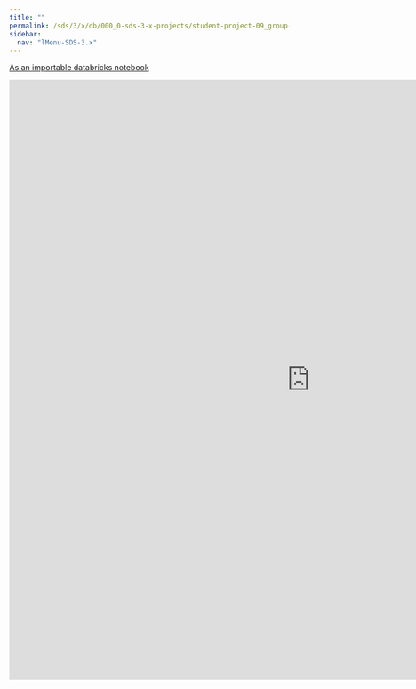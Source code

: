 ```yaml
---
title: ""
permalink: /sds/3/x/db/000_0-sds-3-x-projects/student-project-09_group-TopicModeling/02_Data_Processing/
sidebar:
  nav: "lMenu-SDS-3.x"
---
```


[As an importable databricks notebook](https://lamastex.github.io/scalable-data-science/sds/3/x/db/000_0-sds-3-x-projects/student-project-09_group-TopicModeling/02_Data_Processing.html)

<iframe src="https://lamastex.github.io/scalable-data-science/sds/3/x/db/000_0-sds-3-x-projects/student-project-09_group-TopicModeling/02_Data_Processing.html" width="1080" height="1080" frameborder="0"></iframe>

